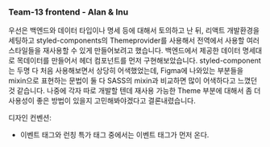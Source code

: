### Team-13 frontend - Alan & Inu

우선은 백엔드와 데이터 타입이나 명세 등에 대해서 토의하고 난 뒤, 리액트 개발환경을 세팅하고 styled-components의 Themeprovider를 사용해서 전역에서 사용할 여러 스타일들을 재사용할 수 있게
만들어보려고 했습니다.
백엔드에서 제공한 데이터 명세대로 목데이터를 만들어서 헤더 컴포넌트를 먼저 구현해보았습니다. styled-component는 두명 다 처음 사용해보면서 상당히 어색했었는데, Figma에 나와있는 부분들을
mixin으로 표현하는 문법이 둘 다 SASS의 mixin과 비교하면
많이 어색하다고 느꼈던 것 같습니다. 나중에 각자 따로 개발할 텐데 재사용 가능한 Theme 부분에 대해서 좀 더 사용성이 좋은 방법이 있을지 고민해봐야겠다고 결론내렸습니다.

디자인 컨벤션:

- 이벤트 태그와 런칭 특가 태그 중에서는 이벤트 태그가 먼저 온다.
